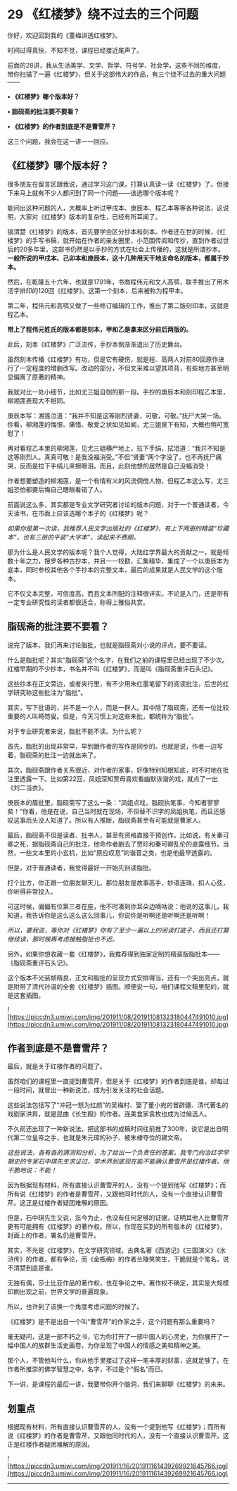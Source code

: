 # 29 《红楼梦》绕不过去的三个问题

你好，欢迎回到我的《董梅讲透红楼梦》。

时间过得真快，不知不觉，课程已经接近尾声了。

前面的28讲，我从生活美学、文学、哲学、符号学、社会学，这些不同的维度，带你扫描了一遍《红楼梦》，但关于这部伟大的作品，有三个绕不过去的重大问题——

 **• 《红楼梦》哪个版本好？**

 **• 脂砚斋的批注要不要看？**

 **• 《红楼梦》的作者到底是不是曹雪芹？**

这三个问题，我会在这一讲一一回应。

## 《红楼梦》哪个版本好？

很多朋友在留言区跟我说，通过学习这门课，打算认真读一读《红楼梦》了。但接下来马上就有不少人都问到了同一个问题——该选哪个版本呢？

能问出这种问题的人，大概率上听过甲戌本、庚辰本、程乙本等等各种说法，这说明，大家对《红楼梦》版本的复杂性，已经有所耳闻了。

搞清楚《红楼梦》的版本，首先要学会区分抄本和刻本。作者还在世的时候，《红楼梦》的手写书稿，就开始在作者的亲友圈里，小范围传阅和传抄，直到作者过世后的20多年里，这部书仍然是以手抄的方式在社会上传播的，这就是所谓抄本。 **一般所说的甲戌本、己卯本和庚辰本，这十几种用天干地支命名的版本，都属于抄本。**

然后，在乾隆五十六年，也就是1791年，书商程伟元和文人高鹗，联手推出了用木活字排印的120回《红楼梦》。这第一个刻本，后来被称为程甲本。

第二年，程伟元和高鹗又做了一些修订编辑的工作，推出了第二版刻印本，这就是程乙本。

 **带上了程伟元姓氏的版本都是刻本，甲和乙是拿来区分前后两版的。**

此后，刻本《红楼梦》广泛流传，手抄本倒渐渐退出了历史舞台。

虽然刻本传播《红楼梦》有功，但是它有硬伤，就是程、高两人对前80回原作进行了一定程度的增删改写。改动的部分，不但文采难以望其项背，有些地方甚至明显偏离了原著的精神。

我就对比一处小细节，比如尤三姐自刎的那一段。手抄的庚辰本和刻印程乙本里，柳湘莲表现大不相同。

庚辰本写：湘莲泣道：“我并不知是这等刚烈贤妻，可敬，可敬。”抚尸大哭一场。你看，柳湘莲的悔恨、痛惜、敬爱之状如见如闻，尤三姐泉下有知，大概也稍可宽慰了！

再对看程乙本里的柳湘莲，见尤三姐横尸地上，拉下手绢，拭泪道：“我并不知是这等刚烈人。真真可敬！是我没福消受。”不但“贤妻”两个字没了，也不再抚尸痛哭，反而是拉下手绢儿来擦眼泪。而且，此刻他想的居然是自己没福消受！

作者想要塑造的柳湘莲，是一个有情有义的风流倜傥人物，但程乙本这么写，尤三姐恐怕都要后悔自己瞎眼看错了人。

前面说这么多，其实都是专业文学研究者讨论的版本问题，对于一个普通读者，今天读书，在市面上应该选哪个本子的《红楼梦》呢？

 *如果你是第一次读，我推荐人民文学出版社的《红楼梦》，有上下两册的精装“珍藏本”，也有三册的平装“大字本”，读起来不费眼。*

那为什么是人民文学的版本呢？我个人觉得，大陆红学界最大的贡献之一，就是倾数十年之力，搜罗各种古抄本，并且一一校勘，汇集精华，集成了一个以庚辰本为底本，同时参校其他各个手抄本的完整文本，最后的成果就是人民文学的这个版本。

它不仅文本完整，可信度高，而且文本所配的注释很详实。不论是入门，还是带有一定专业研究性的读者都很适合，称得上雅俗共赏。

## 脂砚斋的批注要不要看？

说完了版本，我们再来讨论脂批，也就是脂砚斋对小说的评点，要不要读。

什么是脂批呢？其实“脂砚斋”这个名字，在我们之前的课程里已经出现了不少次。红楼早期的不少抄本，书名并不叫《红楼梦》，而是叫《脂砚斋重评石头记》。

这些抄本在正文旁边，或者夹行里，有不少用朱红墨笔留下的阅读批注，后世的红学研究称这些批注为“脂批”。

其实，写下批语的，并不是一个人，而是一群人。其中除了脂砚斋，还有一位比较重要的人叫畸笏叟。但是，今天习惯上对这些朱批，都统称为“脂批”。

对于专业研究者来说，脂批不能不读。为什么呢？

首先，脂批的出现非常早，早到跟作者的写作是同步的。也就是说，作者一边写着，脂砚斋的批注一边就出来了。

其次，脂砚斋跟作者关系很近，对作者的家事，好像特别知根知底，时不时地在批注里透露一下。比如第22回，凤姐深知贾母喜欢看幽默诙谐的戏，就点了一出《刘二当衣》。

庚辰本的眉批里，脂砚斋写了这么一条：“凤姐点戏，脂砚执笔事，今知者寥寥矣！”你看，他是在说，自己当时就在现场，不但替不识字的凤姐执笔，而且还感叹这事后头没人知道了。所以有人推断，脂砚斋甚至有可能就是曹家人。

最后，脂砚斋不但是读者、批书人，甚至有资格直接干预创作。比如说，有关秦可卿之死，据脂砚斋自己的批注，他命作者删去了贾珍和秦可卿乱伦的直露细节。当然，一些文本里的小玄机，比如“原应叹息”的谐音之类，也是他最早透露的。

但是，对于普通读者，我觉得最好一开始先别读脂批。

打个比方，你正跟一位朋友聊天儿，那位朋友是故事高手，妙语连珠，扣人心弦，你听得非常投入。

可这时候，偏偏有位第三者在座，他不时凑到你耳朵边嘀咕说：他说的这事儿，我知道，我告诉你是这么这么这么回事儿，你说你是听啊还是听啊还是听啊！

 *所以，要我说，等你对《红楼梦》你有了至少一遍以上的阅读打底子，而且还打算继续读，那时候再考虑接触脂批也不迟。*

另外，如果你想收藏一套《红楼梦》，我推荐得到独家定制的精装版脂批本——《脂砚斋重评石头记》。

这个版本不光装帧精良，正文和脂批的呈现方式安排得当，还有一个突出亮点，就是附带了清代孙温的全套《红楼梦》插图。顺便说一句，咱们课程文稿里配的，就是这套插图。

![https://piccdn3.umiwi.com/img/201911/08/201911081323180447491010.jpg](https://piccdn3.umiwi.com/img/201911/08/201911081323180447491010.jpg)

## 作者到底是不是曹雪芹？

最后，就是关于红楼作者的问题了。

虽然咱们的课程里一直提到曹雪芹，但是关于《红楼梦》的作者到底是谁，却每过一段时间，就冒出一种新说法，成为引发关注的社会话题。

这些说法包括写了“冲冠一怒为红颜”的吴梅村、娶了董小宛的冒辟疆、清代著名的戏剧家洪昇，就是昆曲《长生殿》的作者。连美食家袁枚也成为过候选人。

不久前还出现了一种新说法，把这部书的成稿时间往前推了300年，说它是出自明代第二位皇帝之手，也就是朱元璋的孙子、被朱棣夺位的建文帝。

 *这些说法，各有各的猜测和分析，为了给出一个负责任的答案，我专门向治红学早期史的专家石中琪先生求证过，学术界到底现在能不能确认曹雪芹是红楼作者。他干脆地说：不能！*

因为根据现有材料，所有直接认识曹雪芹的人，没有一个提到他写《红楼梦》；而所有说《红楼梦》的作者是曹雪芹，又跟他同时代的人，没有一个直接认识曹雪芹。这正是红楼作者疑团难解的原因。

但是，石中琪先生又说，迄今为止，也没有任何足够的证据，证明其他人比曹雪芹更有可能拥有《红楼梦》的著作权。所以，你现在买到的所有版本的《红楼梦》，封面上的作者，署名仍是曹雪芹。

其实，不光是《红楼梦》，在文学研究领域，古典名著《西游记》《三国演义》《水浒传》的作者，都有争论，而《金瓶梅》的作者兰陵笑笑生，干脆就是个笔名，说不清楚到底是谁。

无独有偶，莎士比亚作品的著作权，也在争论之中。著作权不确定，其实是大规模印刷出现之前，世界文学的普遍现象。

所以，也许到了该换一个角度考虑问题的时候了。

《红楼梦》是不是出自一个叫“曹雪芹”的作家之手，这个问题有那么重要吗？

毫无疑问，这是一部不朽之书，它为你打开了一部中国人的心灵史，为你展开了一幅中国人的族群生活史画卷，为你呈现了中国人的情感之美和精神之美。

那个人，不管他叫什么，你从他手里接过了这样一笔丰厚的财富，这就足够了。在作者所推崇的佛学智慧之中，名字，不过是个“假名”而已。

下一讲，是课程的最后一讲，我要带你开个脑洞，我们来聊聊《红楼梦》的未来。

## 划重点

根据现有材料，所有直接认识曹雪芹的人，没有一个提到他写《红楼梦》；而所有说《红楼梦》的作者是曹雪芹，又跟他同时代的人，没有一个直接认识曹雪芹。这正是红楼作者疑团难解的原因。

![https://piccdn3.umiwi.com/img/201911/16/201911161439269921645766.jpg](https://piccdn3.umiwi.com/img/201911/16/201911161439269921645766.jpg)

---
